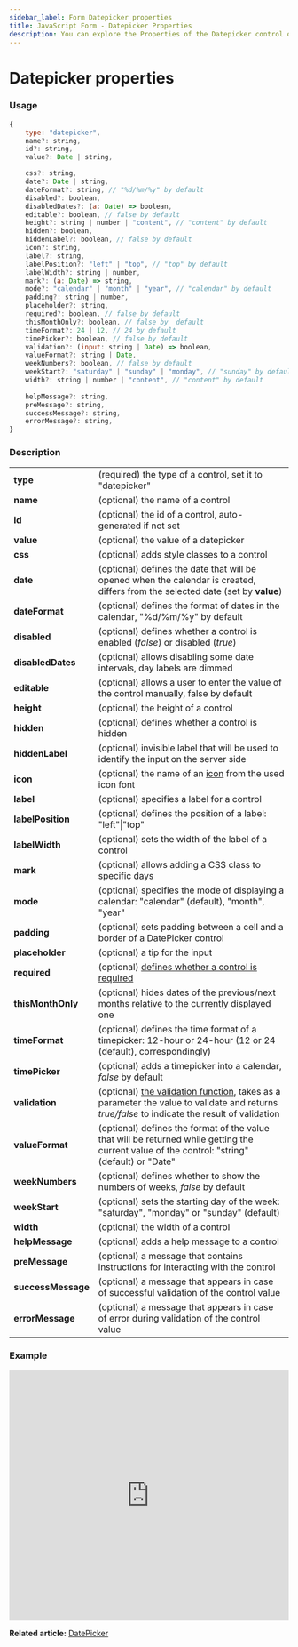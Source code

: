 ```yaml
---
sidebar_label: Form Datepicker properties
title: JavaScript Form - Datepicker Properties 
description: You can explore the Properties of the Datepicker control of Form in the documentation of the DHTMLX JavaScript UI library. Browse developer guides and API reference, try out code examples and live demos, and download a free 30-day evaluation version of DHTMLX Suite 7.
---
```


# Datepicker properties

### Usage

~~~js
{
	type: "datepicker",
    name?: string,
    id?: string,
    value?: Date | string,

    css?: string,
    date?: Date | string,
    dateFormat?: string, // "%d/%m/%y" by default
    disabled?: boolean,
    disabledDates?: (a: Date) => boolean,
    editable?: boolean, // false by default
    height?: string | number | "content", // "content" by default
    hidden?: boolean,
    hiddenLabel?: boolean, // false by default
    icon?: string,
    label?: string,
    labelPosition?: "left" | "top", // "top" by default
    labelWidth?: string | number,
    mark?: (a: Date) => string,
    mode?: "calendar" | "month" | "year", // "calendar" by default
    padding?: string | number,
    placeholder?: string,
    required?: boolean, // false by default
    thisMonthOnly?: boolean, // false by  default
    timeFormat?: 24 | 12, // 24 by default
    timePicker?: boolean, // false by default
    validation?: (input: string | Date) => boolean,
    valueFormat?: string | Date,
    weekNumbers?: boolean, // false by default
    weekStart?: "saturday" | "sunday" | "monday", // "sunday" by default
    width?: string | number | "content", // "content" by default
    
    helpMessage?: string,
    preMessage?: string,
    successMessage?: string,
    errorMessage?: string,
}
~~~

### Description

<table>
    <tbody>
        <tr>
            <td><b>type</b></td>
            <td>(required) the type of a control, set it to "datepicker"</td>
        </tr>
        <tr>
            <td><b>name</b></td>
            <td>(optional) the name of a control</td>
        </tr>
        <tr>
            <td><b>id</b></td>
            <td>(optional) the id of a control, auto-generated if not set</td>
        </tr>
        <tr>
            <td><b>value</b></td>
            <td>(optional) the value of a datepicker</td>
        </tr>
        <tr>
            <td><b>css</b></td>
            <td>(optional) adds style classes to a control </td>
        </tr>
        <tr>
            <td><b>date</b></td>
            <td>(optional) defines the date that will be opened when the calendar is created, differs from the selected date (set by <b>value</b>) </td>
        </tr>
        <tr>
            <td><b>dateFormat</b></td>
            <td>(optional) defines the format of dates in the calendar, "%d/%m/%y" by default</td>
        </tr>
        <tr>
            <td><b>disabled</b></td>
            <td>(optional) defines whether a control is enabled (<i>false</i>) or disabled (<i>true</i>) </td>
        </tr>
         <tr>
            <td><b>disabledDates</b></td>
            <td>(optional) allows disabling some date intervals, day labels are dimmed </td>
        </tr>
        <tr>
            <td><b>editable</b></td>
            <td>(optional) allows a user to enter the value of the control manually, false by default </td>
        </tr>
        <tr>
            <td><b>height</b></td>
            <td>(optional) the height of a control </td>
        </tr>
        <tr>
            <td><b>hidden</b></td>
            <td>(optional) defines whether a control is hidden</td>
        </tr>
        <tr>
            <td><b>hiddenLabel</b></td>
            <td>(optional) invisible label that will be used to identify the input on the server side</td>
        </tr>
        <tr>
            <td><b>icon</b></td>
            <td>(optional) the name of an <a href="../../../../helpers/icon">icon</a> from the used icon font</td>
        </tr>
        <tr>
            <td><b>label</b></td>
            <td>(optional) specifies a label for a control</td>
        </tr>
        <tr>
            <td><b>labelPosition</b></td>
            <td>(optional) defines the position of a label: "left"|"top"</td>
        </tr>
        <tr>
            <td><b>labelWidth</b></td>
            <td>(optional) sets the width of the label of a control</td>
        </tr>
        <tr>
            <td><b>mark</b></td>
            <td>(optional) allows adding a CSS class to specific days </td>
        </tr>
        <tr>
            <td><b>mode</b></td>
            <td>(optional) specifies the mode of displaying a calendar: "calendar" (default), "month", "year" </td>
        </tr>
        <tr>
            <td><b>padding</b></td>
            <td>(optional) sets padding between a cell and a border of a DatePicker control</td>
        </tr>
        <tr>
            <td><b>placeholder</b></td>
            <td>(optional) a tip for the input </td>
        </tr>
        <tr>
            <td><b>required</b></td>
            <td>(optional) <a href="../../../work_with_form/#validating-form">defines whether a control is required</a></td>
        </tr>
        <tr>
            <td><b>thisMonthOnly</b></td>
            <td>(optional) hides dates of the previous/next months relative to the currently displayed one</td>
        </tr>
        <tr>
            <td><b>timeFormat</b></td>
            <td>(optional) defines the time format of a timepicker: 12-hour or 24-hour (12 or 24 (default), correspondingly)</td>
        </tr>
        <tr>
            <td><b>timePicker</b></td>
            <td>(optional) adds a timepicker into a calendar, <i>false</i> by default</td>
        </tr>
        <tr>
            <td><b>validation</b></td>
            <td>(optional) <a href="../../../work_with_form#validation-rules">the validation function</a>, takes as a parameter the value to validate and returns <i>true/false</i> to indicate the result of validation</td>
        </tr>
        <tr>
            <td><b>valueFormat</b></td>
            <td>(optional) defines the format of the value that will be returned while getting the current value of the control: "string" (default) or "Date"</td>
        </tr>
        <tr>
            <td><b>weekNumbers</b></td>
            <td>(optional) defines whether to show the numbers of weeks, <i>false</i> by default</td>
        </tr>
        <tr>
            <td><b>weekStart</b></td>
            <td>(optional) sets the starting day of the week: "saturday", "monday" or "sunday" (default) </td>
        </tr>
        <tr>
            <td><b>width</b></td>
            <td>(optional) the width of a control </td>
        </tr>
        <tr>
            <td><b>helpMessage</b></td>
            <td>(optional) adds a help message to a control</td>
        </tr>
        <tr>
            <td><b>preMessage</b></td>
            <td>(optional) a message that contains instructions for interacting with the control</td>
        </tr>
        <tr>
            <td><b>successMessage</b></td>
            <td>(optional) a message that appears in case of successful validation of the control value</td>
        </tr>
        <tr>
            <td><b>errorMessage</b></td>
            <td>(optional) a message that appears in case of error during validation of the control value</td>
        </tr>
    </tbody>
</table>

### Example

<iframe src="https://snippet.dhtmlx.com/q3yk7e6s?mode=js" frameborder="0" class="snippet_iframe" width="100%" height="450"></iframe>

**Related article:** [DatePicker](form/calendar.md)